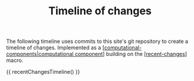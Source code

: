﻿---
tags:
- colophon
- computational-component
title: Timeline of changes
type: computational-component
---
The following timeline uses commits to this site's git repository to create a timeline of changes. Implemented as a [[computational-components|computational component]] building on the [[recent-changes]] macro.

{{ recentChangesTimeline() }}

[//begin]: # "Autogenerated link references for markdown compatibility"
[computational-components|computational component]: colophon/computational-components "Computational components"
[recent-changes]: colophon/recent-changes "Recent changes"
[//end]: # "Autogenerated link references"